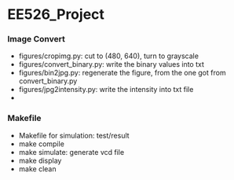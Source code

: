 # EE526_Project

### Image Convert
- figures/cropimg.py: cut to (480, 640), turn to grayscale
- figures/convert_binary.py: write the binary values into txt
- figures/bin2jpg.py: regenerate the figure, from the one got from convert_binary.py
- figures/jpg2intensity.py: write the intensity into txt file
- 

### Makefile
- Makefile for simulation: test/result
- make compile
- make simulate: generate vcd file
- make display
- make clean





